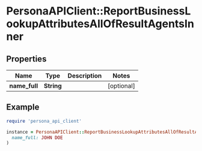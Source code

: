 # PersonaAPIClient::ReportBusinessLookupAttributesAllOfResultAgentsInner

## Properties

| Name | Type | Description | Notes |
| ---- | ---- | ----------- | ----- |
| **name_full** | **String** |  | [optional] |

## Example

```ruby
require 'persona_api_client'

instance = PersonaAPIClient::ReportBusinessLookupAttributesAllOfResultAgentsInner.new(
  name_full: JOHN DOE
)
```

